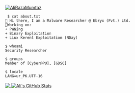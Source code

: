  
<a href="https://twitter.com/AliRazaMumtaz" target="blank"><img src="https://img.shields.io/twitter/follow/AliRazaMumtaz?logo=twitter&style=for-the-badge" alt="AliRazaMumtaz"></a>


```
 $ cat about.txt
👋 Hi there, I am a Malware Researcher @ Ebryx (Pvt.) Ltd.
🔭Working on:
+ PWNing
+ Binary Exploitation
+ Liux Kerenl Exploitation (NDay)

$ whoami
Security Researcher

$ groups
Member of [Cyber@PU], [GDSC]

$ locale
LANG=ur_PK.UTF-16
```
<a href="https://github.com/alirazamumtaz/alirazamumtaz">
  <img align="center" src="https://github-readme-stats.vercel.app/api/top-langs/?username=alirazamumtaz&hide=java,html,tex&title_color=ffffff&text_color=c9cacc&icon_color=2bbc8a&bg_color=1d1f21&langs_count=3" />
</a>
<a href="https://github.com/alirazamumtaz/alirazamumtaz">
  <img align="center" src="https://github-readme-stats.vercel.app/api?username=alirazamumtaz&show_icons=true&line_height=27&count_private=true&title_color=ffffff&text_color=c9cacc&icon_color=2bbc8a&bg_color=1d1f21" alt="Ali's GitHub Stats" />
</a>
